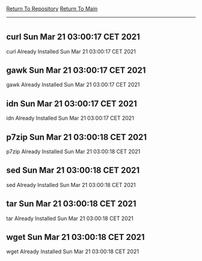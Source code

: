 [Return To Repository](https://github.com/bast69/piholeparser/)
[Return To Main](https://github.com/bast69/piholeparser/blob/master/RecentRunLogs/Mainlog.md)
____________________________________
# 
## curl Sun Mar 21 03:00:17 CET 2021
curl Already Installed Sun Mar 21 03:00:17 CET 2021
## gawk Sun Mar 21 03:00:17 CET 2021
gawk Already Installed Sun Mar 21 03:00:17 CET 2021
## idn Sun Mar 21 03:00:17 CET 2021
idn Already Installed Sun Mar 21 03:00:17 CET 2021
## p7zip Sun Mar 21 03:00:18 CET 2021
p7zip Already Installed Sun Mar 21 03:00:18 CET 2021
## sed Sun Mar 21 03:00:18 CET 2021
sed Already Installed Sun Mar 21 03:00:18 CET 2021
## tar Sun Mar 21 03:00:18 CET 2021
tar Already Installed Sun Mar 21 03:00:18 CET 2021
## wget Sun Mar 21 03:00:18 CET 2021
wget Already Installed Sun Mar 21 03:00:18 CET 2021
